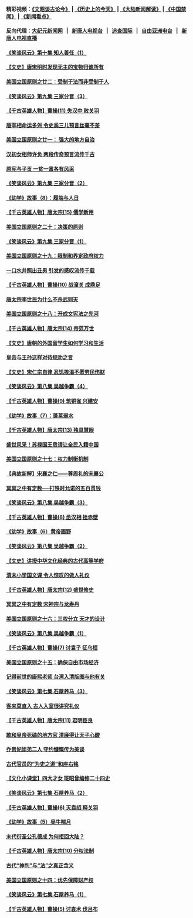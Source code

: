 #### 精彩视频：[《文昭谈古论今》](http://95.179.137.68/wenzhao) | [《历史上的今天》](http://95.179.137.68/today-in-history) | [《大陆新闻解读》](http://95.179.137.68/ntdtv-comedy) | [《中国禁闻》](http://95.179.137.68/ntdtv-news) | [《新闻看点》](http://95.179.137.68/news-insight) 

 #### 反向代理：[大纪元新闻网](http://95.179.137.68:10080/) &nbsp;&nbsp;|&nbsp;&nbsp; [新唐人电视台](http://95.179.137.68:8000/) &nbsp;&nbsp;|&nbsp;&nbsp; [追查国际](http://95.179.137.68:10010/) &nbsp;&nbsp;|&nbsp;&nbsp; [自由亚洲电台](http://95.179.137.68:9800/) &nbsp;&nbsp;|&nbsp;&nbsp; [新唐人电视直播](http://95.179.137.68/) 

#### [《笑谈风云》第十集 知人善任（1）](../pages/nsc975/n11032532.md?t=02161326) 

#### [【文史】唐宋明时发现无主的宝物归谁所有](../pages/nsc975/n11036075.md?t=02161326) 

#### [美国立国原则之廿二：受制于法而非受制于人](../pages/nsc975/n11038266.md?t=02161326) 

#### [《笑谈风云》第九集 三家分晋（3）](../pages/nsc975/n11028646.md?t=02161326) 

#### [【千古英雄人物】曹操(11) 失汉中 败关羽](../pages/nsc975/n7783328.md?t=02161326) 

#### [唐宰相命运多舛 令史奚三儿预言丝毫不差](../pages/nsc975/n334750.md?t=02161326) 

#### [美国立国原则之廿一： 强大的地方自治](../pages/nsc975/n11036069.md?t=02161326) 

#### [汉初女相师许负 两段传奇预言流传千古](../pages/nsc975/n11035453.md?t=02161326) 

#### [原宪与子贡 一贫一富各有风采](../pages/nsc975/n11013094.md?t=02161326) 

#### [《笑谈风云》第九集 三家分晋（2）](../pages/nsc975/n11028610.md?t=02161326) 

#### [《幼学》故事（8）：履端与人日](../pages/nsc975/n10990550.md?t=02161326) 

#### [【千古英雄人物】唐太宗(15) 儒学新用](../pages/nsc975/n8046225.md?t=02161326) 

#### [美国立国原则之二十：决策的原则](../pages/nsc975/n11034691.md?t=02161326) 

#### [《笑谈风云》第九集 三家分晋（1）](../pages/nsc975/n11028591.md?t=02161326) 

#### [美国立国原则之十九：限制和界定政府权力](../pages/nsc975/n11023895.md?t=02161326) 

#### [一口水井照出丑男 引发的感叹流传千载](../pages/nsc975/n11004598.md?t=02161326) 

#### [【千古英雄人物】曹操(10) 战潼关 成鼎足](../pages/nsc975/n7779963.md?t=02161326) 

#### [唐太宗李世民为什么不杀武则天](../pages/nsc975/n11034040.md?t=02161326) 

#### [美国立国原则之十八：开成文宪法之先河](../pages/nsc975/n11008526.md?t=02161326) 

#### [【千古英雄人物】唐太宗(14) 帝范万世](../pages/nsc975/n8034234.md?t=02161326) 

#### [【文史】唐朝的外国留学生如何学习和生活](../pages/nsc975/n11010825.md?t=02161326) 

#### [皇帝与王孙这样对待规劝之言](../pages/nsc975/n10994666.md?t=02161326) 

#### [【文史】宋仁宗自律 忍饥挨渴不愿劳民伤财](../pages/nsc975/n10997349.md?t=02161326) 

#### [《笑谈风云》第八集 吴越争霸（4）](../pages/nsc975/n11010924.md?t=02161326) 

#### [【千古英雄人物】曹操(9) 筑铜雀 兴建安](../pages/nsc975/n7662497.md?t=02161326) 

#### [《幼学》故事（7）：蓬莱弱水](../pages/nsc975/n10990547.md?t=02161326) 

#### [【千古英雄人物】唐太宗(13) 独具慧眼](../pages/nsc975/n8034179.md?t=02161326) 

#### [盛世风采！苏禄国王恳请让全民入籍中国](../pages/nsc975/n10992284.md?t=02161326) 

#### [美国立国原则之十七：权力制衡机制](../pages/nsc975/n11002624.md?t=02161326) 

#### [【典故新解】宋襄之仁——尊周礼的宋襄公](../pages/nsc975/n11018653.md?t=02161326) 

#### [冥冥之中有定数──打铁时允诺的五百贯钱](../pages/nsc975/n334213.md?t=02161326) 

#### [《笑谈风云》第八集 吴越争霸（3）](../pages/nsc975/n11010889.md?t=02161326) 

#### [【千古英雄人物】曹操(8) 丞汉相 挫赤壁](../pages/nsc975/n7662490.md?t=02161326) 

#### [《幼学》故事（6）黄帝画野](../pages/nsc975/n10990546.md?t=02161326) 

#### [《笑谈风云》第八集 吴越争霸（2）](../pages/nsc975/n10996834.md?t=02161326) 

#### [【文史】讲授中华文化经典的古代高等学府](../pages/nsc975/n11003895.md?t=02161326) 

#### [清末小学国文课 令人惊叹的做人礼仪](../pages/nsc975/n10980226.md?t=02161326) 

#### [【千古英雄人物】唐太宗(12) 盛世修史](../pages/nsc975/n8034115.md?t=02161326) 

#### [冥冥之中有定数 宋神宗与龙寿丹](../pages/nsc975/n11008770.md?t=02161326) 

#### [美国立国原则之十六：三权分立 天才的设计](../pages/nsc975/n10991293.md?t=02161326) 

#### [《笑谈风云》第八集 吴越争霸（1）](../pages/nsc975/n10987751.md?t=02161326) 

#### [【千古英雄人物】曹操(7) 讨袁子 征乌桓](../pages/nsc975/n7662459.md?t=02161326) 

#### [美国立国原则之十五：确保自由市场经济](../pages/nsc975/n10957715.md?t=02161326) 

#### [记得前世的康熙老师 台湾入清版图与他有关](../pages/nsc975/n11004761.md?t=02161326) 

#### [《笑谈风云》第七集 石屋养马（3）](../pages/nsc975/n10964155.md?t=02161326) 

#### [客来莫直入 古人入室很讲究礼仪](../pages/nsc975/n11002636.md?t=02161326) 

#### [【千古英雄人物】唐太宗(11) 君明臣良](../pages/nsc975/n8030388.md?t=02161326) 

#### [敢和皇帝死磕的地方官 清廉得让天子心酸](../pages/nsc975/n10999336.md?t=02161326) 

#### [乔贵妃姐弟二人 守约慷慨传为美谈](../pages/nsc975/n10842491.md?t=02161326) 

#### [古代官员的“为吏之道”和座右铭](../pages/nsc975/n10989890.md?t=02161326) 

#### [【文化小课堂】四大才女 班昭曾编修二十四史](../pages/nsc975/n10996143.md?t=02161326) 

#### [《笑谈风云》第七集 石屋养马（2）](../pages/nsc975/n10964109.md?t=02161326) 

#### [【千古英雄人物】曹操(6) 灭袁绍 释关羽](../pages/nsc975/n7662436.md?t=02161326) 

#### [《幼学》故事（5）吴牛喘月](../pages/nsc975/n10806013.md?t=02161326) 

#### [末代衍圣公孔德成 为何拒回大陆？](../pages/nsc975/n10992548.md?t=02161326) 

#### [【千古英雄人物】唐太宗(10) 分权法制](../pages/nsc975/n8025970.md?t=02161326) 

#### [古代“神判”与“法”之真正含义](../pages/nsc975/n10982291.md?t=02161326) 

#### [美国立国原则之十四：优先保障财产权](../pages/nsc975/n10954086.md?t=02161326) 

#### [《笑谈风云》第七集 石屋养马（1）](../pages/nsc975/n10964072.md?t=02161326) 

#### [【千古英雄人物】曹操(5) 讨袁术 伐吕布](../pages/nsc975/n7637126.md?t=02161326) 


